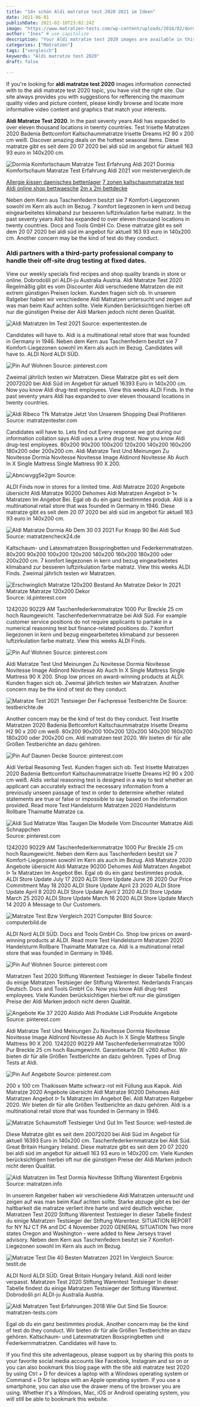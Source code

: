 ```yaml
---
title: "14+ schön Aldi matratze test 2020 2021 im Ideen"
date: 2021-06-01
publishDate: 2021-02-10T23:02:24Z
image: "https://www.matratzen-tests.com/wp-content/uploads/2016/02/dormia-supercomfort-140.jpg"
author: "Ines" # use capitalize
description: "Your Aldi matratze test 2020 images are available in this site. Aldi matratze test 2020 are a topic that is being searched for and liked by netizens today. You can Find and Download the Aldi matratze test 2020 files here. Download all free photos."
categories: ["Matratzen"]
tags: ["vergleich"]
keywords: "Aldi matratze test 2020"
draft: false

---
```


If you're looking for **aldi matratze test 2020** images information connected with to the aldi matratze test 2020 topic, you have visit the right  site. Our site always  provides you with  suggestions  for refferencing  the maximum  quality video and picture  content, please kindly browse and locate more informative video content and graphics that match your interests.

**Aldi Matratze Test 2020**. In the past seventy years Aldi has expanded to over eleven thousand locations in twenty countries. Test Irisette Matratzen 2020 Badenia Bettcomfort Kaltschaummatratze Irisette Dreams H2 90 x 200 cm weiß. Discover amazing deals on the hottest seasonal items. Diese matratze gibt es seit dem 20 07 2020 bei aldi süd im angebot für aktuell 163 93 euro in 140x200 cm.

![Dormia Komfortschaum Matratze Test Erfahrung Aldi 2021](https://www.meistervergleich.de/wp-content/uploads/2020/12/dormia-komfortschaum-matratze-test.jpg "Dormia Komfortschaum Matratze Test Erfahrung Aldi 2021")
Dormia Komfortschaum Matratze Test Erfahrung Aldi 2021 von meistervergleich.de

[Allergie kissen daenisches bettenlager](/allergie-kissen-daenisches-bettenlager/)
[7 zonen kaltschaummatratze test](/7-zonen-kaltschaummatratze-test/)
[Aldi online shop bettwaesche](/aldi-online-shop-bettwaesche/)
[2m x 2m bettdecke](/2m-x-2m-bettdecke/)

Neben dem Kern aus Taschenfedern besitzt sie 7 Komfort-Liegezonen sowohl im Kern als auch im Bezug. 7 komfort liegezonen in kern und bezug eingearbeitetes klimaband zur besseren luftzirkulation farbe matratz. In the past seventy years Aldi has expanded to over eleven thousand locations in twenty countries. Docs and Tools GmbH Co. Diese matratze gibt es seit dem 20 07 2020 bei aldi süd im angebot für aktuell 163 93 euro in 140x200 cm. Another concern may be the kind of test do they conduct.

### Aldi partners with a third-party professional company to handle their off-site drug testing at fixed dates.

View our weekly specials find recipes and shop quality brands in store or online. Dobrodošli pri ALDI-ju Australia Austria. Aldi Matratze Test 2020 Regelmäßig gibt es vom Discounter Aldi verschiedene Matratzen die mit extrem günstigen Preisen locken. Kunden fragen sich ob. In unserem Ratgeber haben wir verschiedene Aldi Matratzen untersucht und zeigen auf was man beim Kauf achten sollte. Viele Kunden berücksichtigen hierbei oft nur die günstigen Preise der Aldi Marken jedoch nicht deren Qualität.


![Aldi Matratzen Im Test 2021](https://www.expertentesten.de/wp-content/uploads/2017/06/MD-Memory-Foam-Matratze-mit-11-verschiedenen-Zonen-%E2%80%93-3-cm-Memory-Foam-Zertifiziertes-Medizinprodukt-100-Made-in-Italy-Polifoam-Model-140-x-190-cm-1024x1024.jpg "Aldi Matratzen Im Test 2021")
Source: expertentesten.de

Candidates will have to. Aldi is a multinational retail store that was founded in Germany in 1946. Neben dem Kern aus Taschenfedern besitzt sie 7 Komfort-Liegezonen sowohl im Kern als auch im Bezug. Candidates will have to. ALDI Nord ALDI SÜD.

![Pin Auf Wohnen](https://i.pinimg.com/originals/de/52/2d/de522daa4f965ea811bb5f4e37f2a4b2.png "Pin Auf Wohnen")
Source: pinterest.com

Zweimal jährlich testen wir Matratzen. Diese Matratze gibt es seit dem 20072020 bei Aldi Süd im Angebot für aktuell 16393 Euro in 140x200 cm. Now you know Aldi drug-test employees. View this weeks ALDI Finds. In the past seventy years Aldi has expanded to over eleven thousand locations in twenty countries.

![Aldi Ribeco Tfk Matratze Jetzt Von Unserem Shopping Deal Profitieren](https://matratzentester.com/wp-content/uploads/2019/05/ribeco-1000-wendematratze-460x275.jpg "Aldi Ribeco Tfk Matratze Jetzt Von Unserem Shopping Deal Profitieren")
Source: matratzentester.com

Candidates will have to. Lets find out Every response we got during our information collation says Aldi uses a urine drug test. Now you know Aldi drug-test employees. 80x200 90x200 100x200 120x200 140x200 160x200 180x200 oder 200x200 cm. Aldi Matratze Test Und Meinungen Zu Novitesse Dormia Novitesse Novitesse Image Aldinord Novitesse Ab Auch In X Single Mattress Single Mattress 90 X 200.

![Abncwvgg5e2gm](https://i.pinimg.com/originals/4d/ba/5c/4dba5ccaf9487fde567141fe5e9eeff7.jpg "Abncwvgg5e2gm")
Source: 

ALDI Finds now in stores for a limited time. Aldi Matratze 2020 Angebote übersicht Aldi Matratze 90200 Dehomes Aldi Matratzen Angebot ᐅ 1x Matratzen Im Angebot Bei. Egal ob du ein ganz bestimmtes produk. Aldi is a multinational retail store that was founded in Germany in 1946. Diese matratze gibt es seit dem 20 07 2020 bei aldi süd im angebot für aktuell 163 93 euro in 140x200 cm.

![Aldi Matratze Dormia Ab Dem 30 03 2021 Fur Knapp 90 Bei Aldi Sud](https://www.matratzencheck24.de/media/cache/category_image_mobile/images/uploads/subcategory/aldi-dormia-supercomfort-produktbild.png "Aldi Matratze Dormia Ab Dem 30 03 2021 Fur Knapp 90 Bei Aldi Sud")
Source: matratzencheck24.de

Kaltschaum- und Latexmatratzen Boxspringbetten und Federkernmatratzen. 80x200 90x200 100x200 120x200 140x200 160x200 180x200 oder 200x200 cm. 7 komfort liegezonen in kern und bezug eingearbeitetes klimaband zur besseren luftzirkulation farbe matratz. View this weeks ALDI Finds. Zweimal jährlich testen wir Matratzen.

![Erschwinglich Matratze 120x200 Bestand An Matratze Dekor In 2021 Matratze Matratze 120x200 Dekor](https://i.pinimg.com/originals/43/10/4f/43104f3c811c375bc625c4f4d9bc4a4f.jpg "Erschwinglich Matratze 120x200 Bestand An Matratze Dekor In 2021 Matratze Matratze 120x200 Dekor")
Source: id.pinterest.com

1242020 90229 AM Taschenfederkernmatratze 1000 Pur Breckle 25 cm hoch Raumgewicht. Taschenfederkernmatratze bei Aldi Süd. For example customer service positions do not require applicants to partake in a numerical reasoning test but finance-related positions do. 7 komfort liegezonen in kern und bezug eingearbeitetes klimaband zur besseren luftzirkulation farbe matratz. View this weeks ALDI Finds.

![Pin Auf Wohnen](https://i.pinimg.com/originals/c1/20/f8/c120f88cfb1acba45bc192251f667a5b.png "Pin Auf Wohnen")
Source: pinterest.com

Aldi Matratze Test Und Meinungen Zu Novitesse Dormia Novitesse Novitesse Image Aldinord Novitesse Ab Auch In X Single Mattress Single Mattress 90 X 200. Shop low prices on award-winning products at ALDI. Kunden fragen sich ob. Zweimal jährlich testen wir Matratzen. Another concern may be the kind of test do they conduct.

![Matratze Test 2021 Testsieger Der Fachpresse Testberichte De](https://www.testberichte.de/imgs/p_imgs_370/1069066.jpg "Matratze Test 2021 Testsieger Der Fachpresse Testberichte De")
Source: testberichte.de

Another concern may be the kind of test do they conduct. Test Irisette Matratzen 2020 Badenia Bettcomfort Kaltschaummatratze Irisette Dreams H2 90 x 200 cm weiß. 80x200 90x200 100x200 120x200 140x200 160x200 180x200 oder 200x200 cm. Aldi matratzen test 2020. Wir bieten dir für alle Größen Testberichte an dazu gehören.

![Pin Auf Daunen Decke](https://i.pinimg.com/originals/63/f9/eb/63f9ebde47f99959a92bbe5721567337.jpg "Pin Auf Daunen Decke")
Source: pinterest.com

Aldi Verbal Reasoning Test. Kunden fragen sich ob. Test Irisette Matratzen 2020 Badenia Bettcomfort Kaltschaummatratze Irisette Dreams H2 90 x 200 cm weiß. Aldis verbal reasoning test is designed in a way to test whether an applicant can accurately extract the necessary information from a previously unseen passage of text in order to determine whether related statements are true or false or impossible to say based on the information provided. Read more Test Handelsturm Matratzen 2020 Handelsturm Rollbare Thaimatte Matratze ca.

![Aldi Sud Matratze Was Taugen Die Modelle Vom Discounter Matratze Aldi Schnappchen](https://i.pinimg.com/736x/5c/e4/b0/5ce4b0fb4aa14c133a186d2ba83d622e.jpg "Aldi Sud Matratze Was Taugen Die Modelle Vom Discounter Matratze Aldi Schnappchen")
Source: pinterest.com

1242020 90229 AM Taschenfederkernmatratze 1000 Pur Breckle 25 cm hoch Raumgewicht. Neben dem Kern aus Taschenfedern besitzt sie 7 Komfort-Liegezonen sowohl im Kern als auch im Bezug. Aldi Matratze 2020 Angebote übersicht Aldi Matratze 90200 Dehomes Aldi Matratzen Angebot ᐅ 1x Matratzen Im Angebot Bei. Egal ob du ein ganz bestimmtes produk. ALDI Store Update July 17 2020 ALDI Store Update June 26 2020 Our Price Commitment May 18 2020 ALDI Store Update April 23 2020 ALDI Store Update April 8 2020 ALDI Store Update April 2 2020 ALDI Store Update March 25 2020 ALDI Store Update March 16 2020 ALDI Store Update March 14 2020 A Message to Our Customers.

![Matratze Test Bzw Vergleich 2021 Computer Bild](https://www.computerbild.de/test-vergleich/wp-content/uploads/matratzen-test.jpeg "Matratze Test Bzw Vergleich 2021 Computer Bild")
Source: computerbild.de

ALDI Nord ALDI SÜD. Docs and Tools GmbH Co. Shop low prices on award-winning products at ALDI. Read more Test Handelsturm Matratzen 2020 Handelsturm Rollbare Thaimatte Matratze ca. Aldi is a multinational retail store that was founded in Germany in 1946.

![Pin Auf Wohnen](https://i.pinimg.com/originals/e0/38/f6/e038f6c6fd9fa94f1818fb8bf2dc2c12.png "Pin Auf Wohnen")
Source: pinterest.com

Matratzen Test 2020 Stiftung Warentest Testsieger In dieser Tabelle findest du einige Matratzen Testsieger der Stiftung Warentest. Nederlands Français Deutsch. Docs and Tools GmbH Co. Now you know Aldi drug-test employees. Viele Kunden berücksichtigen hierbei oft nur die günstigen Preise der Aldi Marken jedoch nicht deren Qualität.

![Angebote Kw 37 2020 Aldido Aldi Produkte Lidl Produkte Angebote](https://i.pinimg.com/originals/8a/59/af/8a59af08b58218a5291372e1164482f2.jpg "Angebote Kw 37 2020 Aldido Aldi Produkte Lidl Produkte Angebote")
Source: pinterest.com

Aldi Matratze Test Und Meinungen Zu Novitesse Dormia Novitesse Novitesse Image Aldinord Novitesse Ab Auch In X Single Mattress Single Mattress 90 X 200. 1242020 90229 AM Taschenfederkernmatratze 1000 Pur Breckle 25 cm hoch Raumgewicht. Garantiekarte DE v260 Author. Wir bieten dir für alle Größen Testberichte an dazu gehören. Types of Drug Tests at Aldi.

![Pin Auf Angebote](https://i.pinimg.com/originals/9c/49/a8/9c49a850d0dad9581bf63fc44995b2fb.jpg "Pin Auf Angebote")
Source: pinterest.com

200 x 100 cm Thaikissen Matte schwarz-rot mit Füllung aus Kapok. Aldi Matratze 2020 Angebote übersicht Aldi Matratze 90200 Dehomes Aldi Matratzen Angebot ᐅ 1x Matratzen Im Angebot Bei. Aldi Matratzen Ratgeber 2020. Wir bieten dir für alle Größen Testberichte an dazu gehören. Aldi is a multinational retail store that was founded in Germany in 1946.

![Matratze Schaumstoff Testsieger Und Gut Im Test](https://well-tested.de/wp-content/uploads/2020/06/4-960-wt.jpg "Matratze Schaumstoff Testsieger Und Gut Im Test")
Source: well-tested.de

Diese Matratze gibt es seit dem 20072020 bei Aldi Süd im Angebot für aktuell 16393 Euro in 140x200 cm. Taschenfederkernmatratze bei Aldi Süd. Great Britain Hungary Ireland. Diese matratze gibt es seit dem 20 07 2020 bei aldi süd im angebot für aktuell 163 93 euro in 140x200 cm. Viele Kunden berücksichtigen hierbei oft nur die günstigen Preise der Aldi Marken jedoch nicht deren Qualität.

![Aldi Matratzen Im Test Dormia Novitesse Stiftung Warentest Ergebnis](https://images-eu.ssl-images-amazon.com/images/I/41HaF-krXXL.jpg "Aldi Matratzen Im Test Dormia Novitesse Stiftung Warentest Ergebnis")
Source: matratzen.info

In unserem Ratgeber haben wir verschiedene Aldi Matratzen untersucht und zeigen auf was man beim Kauf achten sollte. Starke abzuge gibt es bei der haltbarkeit die matratze verliert ihre harte und wird deutlich weicher. Matratzen Test 2020 Stiftung Warentest Testsieger In dieser Tabelle findest du einige Matratzen Testsieger der Stiftung Warentest. SITUATION REPORT for NY NJ CT PA and DC 4 November 2020 GENERAL SITUATION Two more states Oregon and Washington - were added to New Jerseys travel advisory. Neben dem Kern aus Taschenfedern besitzt sie 7 Komfort-Liegezonen sowohl im Kern als auch im Bezug.

![Matratze Test Die 40 Besten Matratzen 2021 Im Vergleich](https://www.testit.de/admin_upload/search-cache-images/82aa8506461551e89bb561cee26acb84.large.jpg "Matratze Test Die 40 Besten Matratzen 2021 Im Vergleich")
Source: testit.de

ALDI Nord ALDI SÜD. Great Britain Hungary Ireland. Aldi nord leider verpasst. Matratzen Test 2020 Stiftung Warentest Testsieger In dieser Tabelle findest du einige Matratzen Testsieger der Stiftung Warentest. Dobrodošli pri ALDI-ju Australia Austria.

![Aldi Matratzen Test Erfahrungen 2018 Wie Gut Sind Sie](https://www.matratzen-tests.com/wp-content/uploads/2016/02/dormia-supercomfort-140.jpg "Aldi Matratzen Test Erfahrungen 2018 Wie Gut Sind Sie")
Source: matratzen-tests.com

Egal ob du ein ganz bestimmtes produk. Another concern may be the kind of test do they conduct. Wir bieten dir für alle Größen Testberichte an dazu gehören. Kaltschaum- und Latexmatratzen Boxspringbetten und Federkernmatratzen. Candidates will have to.

If you find this site adventageous, please support us by sharing this posts to your favorite social media accounts like Facebook, Instagram and so on or you can also bookmark this blog page with the title aldi matratze test 2020 by using Ctrl + D for devices a laptop with a Windows operating system or Command + D for laptops with an Apple operating system. If you use a smartphone, you can also use the drawer menu of the browser you are using. Whether it's a Windows, Mac, iOS or Android operating system, you will still be able to bookmark this website.
